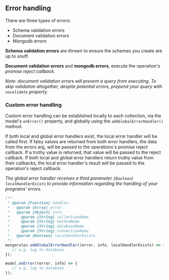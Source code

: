 ## Error handling
There are three types of errors:

- Schema validation errors
- Document validation errors
- Mongodb errors

**Schema validation errors** are *thrown* to ensure the schemas you create are up to snuff.

**Document validation errors** and **mongodb errors**, execute the operation's *promise reject callback*.

*Note: document validation errors will prevent a query from executing. To skip validation altogether, despite potential errors, prepend your query with `novalidate` property.*


### Custom error handling
Custom error handling can be established locally to each collection, via the model's `onError()` property, and globally using the `addGlobalErrorHandler()` method.

If both local and global error handlers exist, the local error handler will be called first. If falsy values are returned from both error handlers, the data from the errors arg, will be passed to the operations's promise reject callback. If a truthy value is returned, that value will be passed to the reject callback. If both local and global error handlers return truthy value from their callbacks, the local error handler's result will be passed to the operation's reject callback.

*The global error handler receives a third parameter `{Boolean} localHandlerExists` to provide information regarding the handling of your programs' errors.*

```javascript
/**
 * @param {Function} handler:
 *   @param {Array} error.
 *   @param {Object} info.
 *     @param {String} collectionName
 *     @param {String} methodName
 *     @param {String} databaseName
 *     @param {String} connectionName
 *   @param {Boolean} localHandlerExists.
 */
mongorules.addGlobalErrorHandler((error, info, localHandlerExists) => {
   // e.g. log to database
});

model.onError((error, info) => {
   // e.g. log to database
});
```
